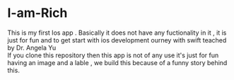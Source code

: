 # I-am-Rich
This is my first Ios app . Basically it does not have any fuctionality in it , it is just for fun and to get start with ios development ourney with swift teached by Dr. Angela Yu <br>
If you clone this repository then this app is not of any use it's just for fun having an image and a lable , we build this because of a funny story behind this.
